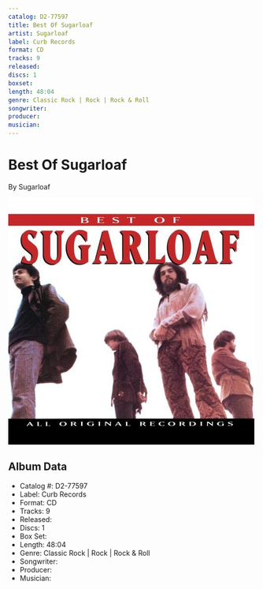 ```yaml
---
catalog: D2-77597
title: Best Of Sugarloaf
artist: Sugarloaf
label: Curb Records
format: CD
tracks: 9
released: 
discs: 1
boxset: 
length: 48:04
genre: Classic Rock | Rock | Rock & Roll
songwriter: 
producer: 
musician: 
---
```


# Best Of Sugarloaf

By Sugarloaf

![](../../assets/cdcovers/Sugarloaf-Best_Of_Sugarloaf.png)

## Album Data

- Catalog #: D2-77597
- Label: Curb Records
- Format: CD
- Tracks: 9
- Released: 
- Discs: 1
- Box Set: 
- Length: 48:04
- Genre: Classic Rock | Rock | Rock & Roll
- Songwriter: 
- Producer: 
- Musician: 


